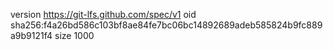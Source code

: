 version https://git-lfs.github.com/spec/v1
oid sha256:f4a26bd586c103bf8ae84fe7bc06bc14892689adeb585824b9fc889a9b9121f4
size 1000
